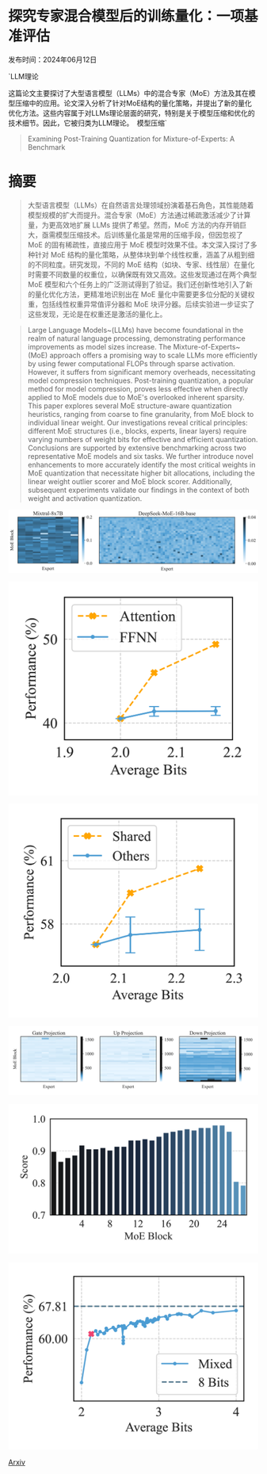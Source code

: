 # 探究专家混合模型后的训练量化：一项基准评估

发布时间：2024年06月12日

`LLM理论

这篇论文主要探讨了大型语言模型（LLMs）中的混合专家（MoE）方法及其在模型压缩中的应用。论文深入分析了针对MoE结构的量化策略，并提出了新的量化优化方法。这些内容属于对LLMs理论层面的研究，特别是关于模型压缩和优化的技术细节。因此，它被归类为LLM理论。` `模型压缩`

> Examining Post-Training Quantization for Mixture-of-Experts: A Benchmark

# 摘要

> 大型语言模型（LLMs）在自然语言处理领域扮演着基石角色，其性能随着模型规模的扩大而提升。混合专家（MoE）方法通过稀疏激活减少了计算量，为更高效地扩展 LLMs 提供了希望。然而，MoE 方法的内存开销巨大，亟需模型压缩技术。后训练量化虽是常用的压缩手段，但因忽视了 MoE 的固有稀疏性，直接应用于 MoE 模型时效果不佳。本文深入探讨了多种针对 MoE 结构的量化策略，从整体块到单个线性权重，涵盖了从粗到细的不同粒度。研究发现，不同的 MoE 结构（如块、专家、线性层）在量化时需要不同数量的权重位，以确保既有效又高效。这些发现通过在两个典型 MoE 模型和六个任务上的广泛测试得到了验证。我们还创新性地引入了新的量化优化方法，更精准地识别出在 MoE 量化中需要更多位分配的关键权重，包括线性权重异常值评分器和 MoE 块评分器。后续实验进一步证实了这些发现，无论是在权重还是激活的量化上。

> Large Language Models~(LLMs) have become foundational in the realm of natural language processing, demonstrating performance improvements as model sizes increase. The Mixture-of-Experts~(MoE) approach offers a promising way to scale LLMs more efficiently by using fewer computational FLOPs through sparse activation. However, it suffers from significant memory overheads, necessitating model compression techniques. Post-training quantization, a popular method for model compression, proves less effective when directly applied to MoE models due to MoE's overlooked inherent sparsity. This paper explores several MoE structure-aware quantization heuristics, ranging from coarse to fine granularity, from MoE block to individual linear weight. Our investigations reveal critical principles: different MoE structures (i.e., blocks, experts, linear layers) require varying numbers of weight bits for effective and efficient quantization. Conclusions are supported by extensive benchmarking across two representative MoE models and six tasks. We further introduce novel enhancements to more accurately identify the most critical weights in MoE quantization that necessitate higher bit allocations, including the linear weight outlier scorer and MoE block scorer. Additionally, subsequent experiments validate our findings in the context of both weight and activation quantization.

![探究专家混合模型后的训练量化：一项基准评估](../../../paper_images/2406.08155/x1.png)

![探究专家混合模型后的训练量化：一项基准评估](../../../paper_images/2406.08155/x2.png)

![探究专家混合模型后的训练量化：一项基准评估](../../../paper_images/2406.08155/x3.png)

![探究专家混合模型后的训练量化：一项基准评估](../../../paper_images/2406.08155/x4.png)

![探究专家混合模型后的训练量化：一项基准评估](../../../paper_images/2406.08155/x5.png)

![探究专家混合模型后的训练量化：一项基准评估](../../../paper_images/2406.08155/x6.png)

[Arxiv](https://arxiv.org/abs/2406.08155)